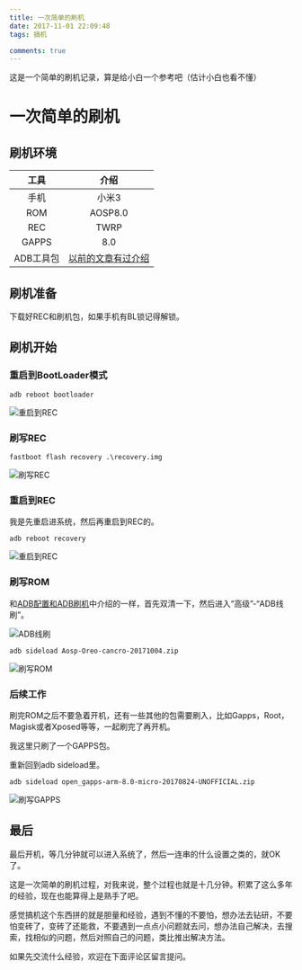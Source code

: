 ```yaml
---
title: 一次简单的刷机
date: 2017-11-01 22:09:48
tags: 搞机

comments: true
---
```


这是一个简单的刷机记录，算是给小白一个参考吧（估计小白也看不懂）

<!-- more -->

# 一次简单的刷机

## 刷机环境

|   工具  |   介绍  |
|:-----:|:------:|
|   手机  |   小米3 |
|   ROM |   AOSP8.0 |
|   REC     |   TWRP    |
|   GAPPS   |   8.0 |
|   ADB工具包  |   [以前的文章有过介绍](http://www.xxwhite.com/2017/AdbUsing.html)  |

## 刷机准备

下载好REC和刷机包，如果手机有BL锁记得解锁。

## 刷机开始

### 重启到BootLoader模式

```
adb reboot bootloader
```

![重启到REC](https://i.loli.net/2017/11/01/59f9ebd49e69d.gif)

### 刷写REC

```
fastboot flash recovery .\recovery.img
```

![刷写REC](https://i.loli.net/2017/11/01/59f9ecf745ee6.gif)

### 重启到REC

我是先重启进系统，然后再重启到REC的。

```
adb reboot recovery
```

![重启到REC](https://ooo.0o0.ooo/2017/11/01/59f9edc6211ce.gif)

### 刷写ROM

和[ADB配置和ADB刷机](http://www.xxwhite.com/2017/AdbUsing.html)中介绍的一样，首先双清一下，然后进入“高级”-“ADB线刷”。

![ADB线刷](https://i.loli.net/2017/10/02/59d21ed5a34fa.png)

```
adb sideload Aosp-Oreo-cancro-20171004.zip
```

![刷写ROM](https://i.loli.net/2017/11/01/59f9ef0d2b06a.gif)

### 后续工作

刷完ROM之后不要急着开机，还有一些其他的包需要刷入，比如Gapps，Root，Magisk或者Xposed等等，一起刷完了再开机。

我这里只刷了一个GAPPS包。

重新回到adb sideload里。

```
adb sideload open_gapps-arm-8.0-micro-20170824-UNOFFICIAL.zip
```

![刷写GAPPS](https://i.loli.net/2017/11/02/59f9efd5de44f.gif)

## 最后

最后开机，等几分钟就可以进入系统了，然后一连串的什么设置之类的，就OK了。

这是一次简单的刷机过程，对我来说，整个过程也就是十几分钟。积累了这么多年的经验，现在也能算得上是熟手了吧。

感觉搞机这个东西拼的就是胆量和经验，遇到不懂的不要怕，想办法去钻研，不要怕变砖了，变砖了还能救，不要遇到一点点小问题就去问，想办法自己解决，去搜索，找相似的问题，然后对照自己的问题，类比推出解决方法。

如果先交流什么经验，欢迎在下面评论区留言提问。